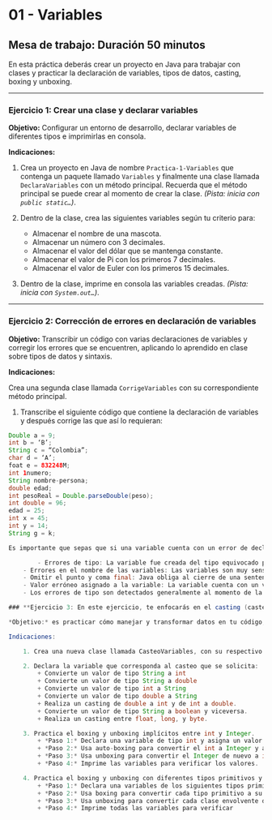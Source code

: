 
# 01 - Variables

## Mesa de trabajo: Duración 50 minutos

En esta práctica deberás crear un proyecto en Java para trabajar con clases y practicar la declaración de variables, tipos de datos, casting, boxing y unboxing.

---

### **Ejercicio 1: Crear una clase y declarar variables**

**Objetivo:** Configurar un entorno de desarrollo, declarar variables de diferentes tipos e imprimirlas en consola.

**Indicaciones:**

1. Crea un proyecto en Java de nombre `Practica-1-Variables` que contenga un paquete llamado `Variables` y finalmente una clase llamada `DeclaraVariables` con un método principal. Recuerda que el método principal se puede crear al momento de crear la clase. *(Pista: inicia con `public static…`)*.

2. Dentro de la clase, crea las siguientes variables según tu criterio para:
   - Almacenar el nombre de una mascota.
   - Almacenar un número con 3 decimales.
   - Almacenar el valor del dólar que se mantenga constante.
   - Almacenar el valor de Pi con los primeros 7 decimales.
   - Almacenar el valor de Euler con los primeros 15 decimales.

3. Dentro de la clase, imprime en consola las variables creadas. *(Pista: inicia con `System.out…`)*.

---

### **Ejercicio 2: Corrección de errores en declaración de variables**

**Objetivo:** Transcribir un código con varias declaraciones de variables y corregir los errores que se encuentren, aplicando lo aprendido en clase sobre tipos de datos y sintaxis.

**Indicaciones:**

Crea una segunda clase llamada `CorrigeVariables` con su correspondiente método principal.

1. Transcribe el siguiente código que contiene la declaración de variables y después corrige las que así lo requieran:

```java
Double a = 9;
int b = ‘B’;
String c = “Colombia”;
char d = ‘A’;
foat e = 832248M;
int 1numero;
String nombre-persona;
double edad;
int pesoReal = Double.parseDouble(peso);
int double = 96;
edad = 25;
int x = 45;
int y = 14;
String g = k;

Es importante que sepas que si una variable cuenta con un error de declaración o de valor, IntelliJ subraya con *zigzag rojo* y los errores pueden ser:

    	- Errores de tipo: La variable fue creada del tipo equivocado para el valor que va almacenar.
	- Errores en el nombre de las variables: Las variables son muy sensibles al no respetar las condiciones para crear variables.
	- Omitir el punto y coma final: Java obliga al cierre de una sentencia por medio del punto y coma, para reconocer cuando inicia la próxima sentencia
	- Valor erróneo asignado a la variable: La variable cuenta con un valor no esperado, algo similar al primer error presentado Errores de tipo, por ejemplo: la edad de una persona nunca puede ser negativa, si se declara la variable *int edad = -15* no existe error de tipo, porque el tipo de dato es correcto, sin embargo, el valor asignado no lo es.
	- Los errores de tipo son detectados generalmente al momento de la compilación; sin embargo, IntelliJ ayuda mucho a identificarlos mientras se escribe el código. En el caso de los errores de asignación, generalmente no se detectan, hasta que el programa es ejecutado.

### **Ejercicio 3: En este ejercicio, te enfocarás en el casting (casteo) de variables en Java. Aprenderás a convertir entre diferentes tipos de datos, tanto primitivos como objetos, utilizando diversas técnicas de casteo.**

*Objetivo:* es practicar cómo manejar y transformar datos en tu código, asegurando que los tipos de datos sean correctos para operaciones específicas y evitando errores de conversión.

Indicaciones:

	1. Crea una nueva clase llamada CasteoVariables, con su respectivo método principal.

	2. Declara la variable que corresponda al casteo que se solicita:
		+ Convierte un valor de tipo String a int
		+ Convierte un valor de tipo String a double
		+ Convierte un valor de tipo int a String
		+ Convierte un valor de tipo double a String
		+ Realiza un casting de double a int y de int a double.
		+ Convierte un valor de tipo String a boolean y viceversa.
		+ Realiza un casting entre float, long, y byte.

	3. Practica el boxing y unboxing implícitos entre int y Integer.
		+ *Paso 1:* Declara una variable de tipo int y asigna un valor.
		+ *Paso 2:* Usa auto-boxing para convertir el int a Integer y almacena el resultado en una variable de tipo Integer.
		+ *Paso 3:* Usa unboxing para convertir el Integer de nuevo a int y almacena el resultado en una variable de tipo int.
		+ *Paso 4:* Imprime las variables para verificar los valores.

	4. Practica el boxing y unboxing con diferentes tipos primitivos y sus correspondientes clases envolventes.
		+ *Paso 1:* Declara una variables de los siguientes tipos primitivos: float, double, boolean.
		+ *Paso 2:* Usa boxing para convertir cada tipo primitivo a su correspondiente clase envolvente: Float, Double, Boolean.
		+ *Paso 3:* Usa unboxing para convertir cada clase envolvente de nuevo a su tipo primitivo.
		+ *Paso 4:* Imprime todas las variables para verificar 
